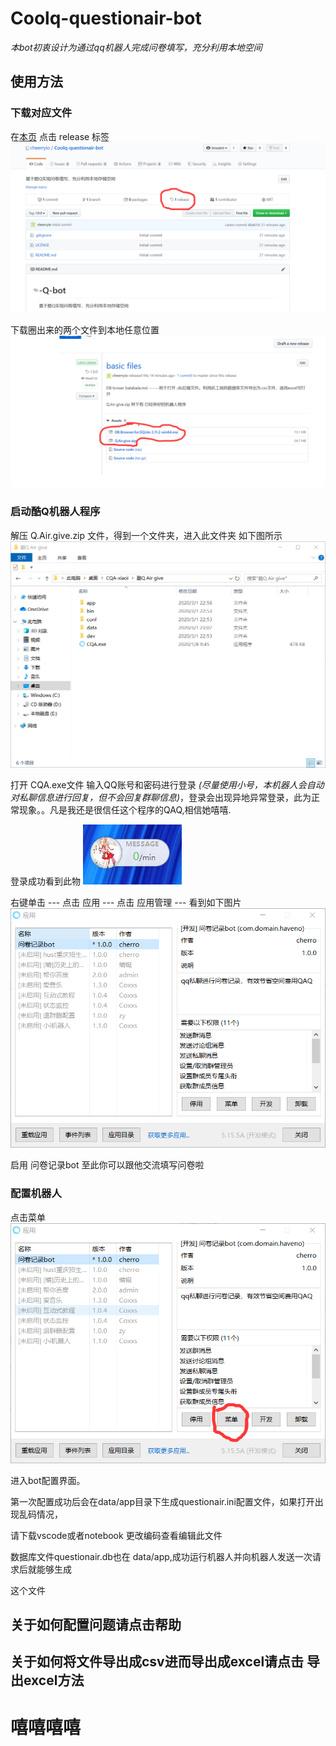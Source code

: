 # Coolq-questionair-bot

*本bot初衷设计为通过qq机器人完成问卷填写，充分利用本地空间*

## 使用方法

### 下载对应文件

在[本页](https://github.com/cheerryio/Coolq-questionair-bot/tree/1.0.0) 点击 release 标签 ![图片加载出错](pics/1.png)

下载圈出来的两个文件到本地任意位置 ![图片加载出错](pics/2.png)

### 启动酷Q机器人程序

解压 Q.Air.give.zip 文件，得到一个文件夹，进入此文件夹 如下图所示 ![图片加载出错](pics/3.png)

打开 CQA.exe文件 输入QQ账号和密码进行登录 *(尽量使用小号，本机器人会自动对私聊信息进行回复，但不会回复群聊信息)*，登录会出现异地异常登录，此为正常现象。。凡是我还是很信任这个程序的QAQ,相信她嘻嘻. 

登录成功看到此物 ![图片加载失败](pics/4.png)

右键单击 --- 点击 应用 --- 点击 应用管理 --- 看到如下图片 ![图片加载错误](pics/5.png)

启用  问卷记录bot  至此你可以跟他交流填写问卷啦



### 配置机器人

点击菜单![图片加载错误](pics/6.png)

进入bot配置界面。

第一次配置成功后会在data/app目录下生成questionair.ini配置文件，如果打开出现乱码情况，

请下载vscode或者notebook 更改编码查看编辑此文件



数据库文件questionair.db也在 data/app,成功运行机器人并向机器人发送一次请求后就能够生成

这个文件



## 关于如何配置问题请点击帮助

## 关于如何将文件导出成csv进而导出成excel请点击 导出excel方法

# 嘻嘻嘻嘻